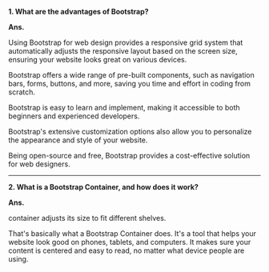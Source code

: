 **1. What are the advantages of Bootstrap?**

**Ans.**

Using Bootstrap for web design provides a responsive grid system that automatically adjusts the responsive layout based on the screen size, ensuring your website looks great on various devices.

Bootstrap offers a wide range of pre-built components, such as navigation bars, forms, buttons, and more, saving you time and effort in coding from scratch.

Bootstrap is easy to learn and implement, making it accessible to both beginners and experienced developers.

Bootstrap's extensive customization options also allow you to personalize the appearance and style of your website.

Being open-source and free, Bootstrap provides a cost-effective solution for web designers.

<hr>

**2. What is a Bootstrap Container, and how does it work?**

**Ans.**

container adjusts its size to fit different shelves.

That's basically what a Bootstrap Container does. It's a tool that helps your website look good on phones, tablets, and computers. It makes sure your content is centered and easy to read, no matter what device people are using.
